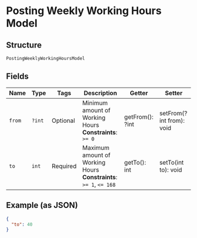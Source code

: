
# Posting Weekly Working Hours Model

## Structure

`PostingWeeklyWorkingHoursModel`

## Fields

| Name | Type | Tags | Description | Getter | Setter |
|  --- | --- | --- | --- | --- | --- |
| `from` | `?int` | Optional | Minimum amount of Working Hours<br>**Constraints**: `>= 0` | getFrom(): ?int | setFrom(?int from): void |
| `to` | `int` | Required | Maximum amount of Working Hours<br>**Constraints**: `>= 1`, `<= 168` | getTo(): int | setTo(int to): void |

## Example (as JSON)

```json
{
  "to": 40
}
```

